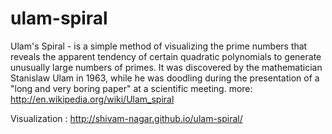 ulam-spiral
===========
Ulam's Spiral - is a simple method of visualizing the prime numbers that reveals the apparent tendency of certain quadratic polynomials to generate unusually large numbers of primes. It was discovered by the mathematician Stanislaw Ulam in 1963, while he was doodling during the presentation of a "long and very boring paper" at a scientific meeting. 
more: http://en.wikipedia.org/wiki/Ulam_spiral

Visualization : http://shivam-nagar.github.io/ulam-spiral/
